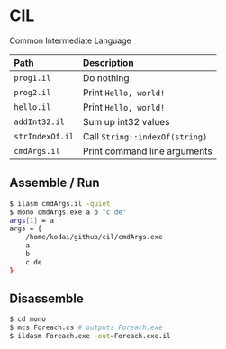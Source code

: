 # CIL

Common Intermediate Language

|Path|Description|
|:---|:---|
| `prog1.il` | Do nothing |
| `prog2.il` | Print `Hello, world!` |
| `hello.il` | Print `Hello, world!` |
| `addInt32.il` |  Sum up int32 values |
| `strIndexOf.il` | Call `String::indexOf(string)` |
| `cmdArgs.il` | Print command line arguments |

## Assemble / Run

```bash
$ ilasm cmdArgs.il -quiet
$ mono cmdArgs.exe a b "c de"
args[1] = a
args = {
    /home/kodai/github/cil/cmdArgs.exe
    a
    b
    c de
}
```

## Disassemble

```bash
$ cd mono
$ mcs Foreach.cs # outputs Foreach.exe
$ ildasm Foreach.exe -out=Foreach.exe.il
```
